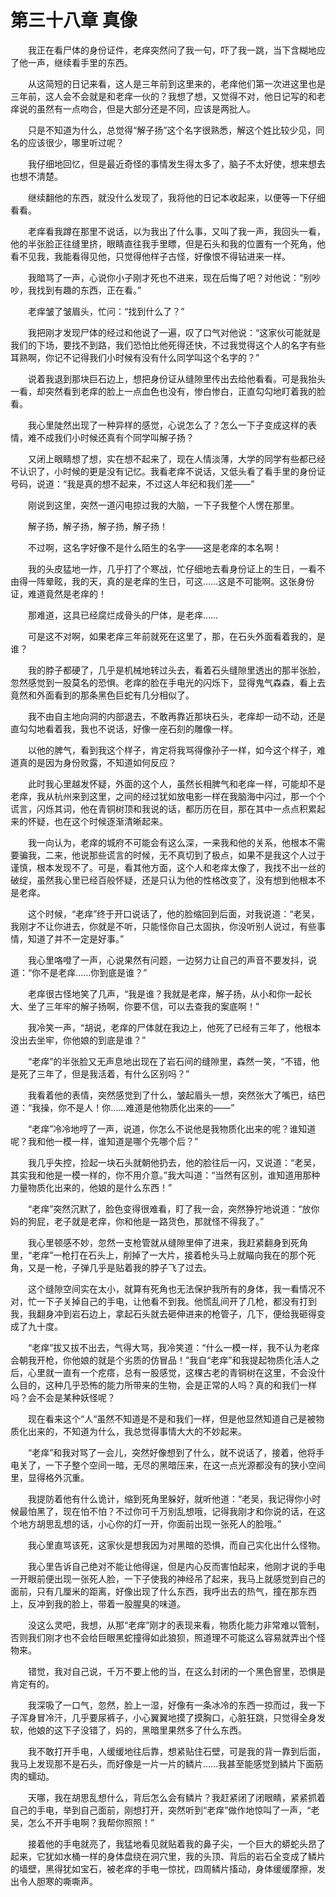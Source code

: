# 第三十八章 真像


　　我正在看尸体的身份证件，老痒突然问了我一句，吓了我一跳，当下含糊地应了他一声，继续看手里的东西。

　　从这简短的日记来看，这人是三年前到这里来的，老痒他们第一次进这里也是三年前，这人会不会就是和老痒一伙的？我想了想，又觉得不对，他日记写的和老痒说的虽然有一点吻合，但是大部分还是不同，应该是两批人。

　　只是不知道为什么，总觉得“解子扬”这个名字很熟悉，解这个姓比较少见，同名的应该很少，哪里听过呢？

　　我仔细地回忆，但是最近奇怪的事情发生得太多了，脑子不太好使，想来想去也想不清楚。

　　继续翻他的东西，就没什么发现了，我将他的日记本收起来，以便等一下仔细看看。

　　老痒看我蹲在那里不说话，以为我出了什么事，又叫了我一声，我回头一看，他的半张脸正往缝里挤，眼睛直往我手里瞟，但是石头和我的位置有一个死角，他看不见我，我能看得见他，只觉得他样子古怪，好像恨不得钻进来一样。

　　我暗骂了一声，心说你小子刚才死也不进来，现在后悔了吧？对他说：“别吵吵，我找到有趣的东西，正在看。”

　　老痒皱了皱眉头，忙问：“找到什么了？”

　　我把刚才发现尸体的经过和他说了一遍，叹了口气对他说：“这家伙可能就是我们的下场，要找不到路，我们恐怕比他死得还快，不过我觉得这个人的名字有些耳熟啊，你记不记得我们小时候有没有什么同学叫这个名字的？”

　　说着我退到那块巨石边上，想把身份证从缝隙里传出去给他看看。可是我抬头一看，却突然看到老痒的脸上一点血色也没有，惨白惨白，正直勾勾地盯着我的脸看。

　　我心里陡然出现了一种异样的感觉，心说怎么了？怎么一下子变成这样的表情，难不成我们小时候还真有个同学叫解子扬？

　　又闭上眼睛想了想，实在想不起来了，现在人情淡薄，大学的同学有些都已经不认识了，小时候的更是没有记忆。我看老痒不说话，又低头看了看手里的身份证号码，说道：“我是真的想不起来，不过这人年纪和我们差——”

　　刚说到这里，突然一道闪电掠过我的大脑，一下子我整个人愣在那里。

　　解子扬，解子扬，解子扬，解子扬！

　　不过啊，这名字好像不是什么陌生的名字——这是老痒的本名啊！

　　我的头皮猛地一炸，几乎打了个寒战，忙仔细地去看身份证上的生日，一看不由得一阵晕眩，我的天，真的是老痒的生日，可这……这是不可能啊。这张身份证，难道竟然是老痒的！

　　那难道，这具已经腐烂成骨头的尸体，是老痒……

　　可是这不对啊，如果老痒三年前就死在这里了，那，在石头外面看着我的，是谁？

　　我的脖子都硬了，几乎是机械地转过头去，看着石头缝隙里透出的那半张脸，忽然感觉到一股莫名的恐惧。老痒的脸在手电光的闪烁下，显得鬼气森森，看上去竟然和外面看到的那条黑色巨蛇有几分相似了。

　　我不由自主地向洞的内部退去，不敢再靠近那块石头，老痒却一动不动，还是直勾勾地看着我，我也不说话，好像一座石刻的雕像一样。

　　以他的脾气，看到我这个样子，肯定将我骂得像孙子一样，如今这个样子，难道真的是因为身份败露，不知道如何反应？

　　此时我心里越发怀疑，外面的这个人，虽然长相脾气和老痒一样，可能却不是老痒，我从杭州来到这里，之间的经过犹如放电影一样在我脑海中闪过，那一个个谎言，闪烁其词，他在青铜树顶和我说的话，都历历在目，那在其中一点点积累起来的怀疑，也在这个时候逐渐清晰起来。

　　我一向认为，老痒的城府不可能会有这么深，一来我和他的关系，他根本不需要骗我，二来，他说那些谎言的时候，无不真切到了极点，如果不是我这个人过于谨慎，根本发现不了。可是，看其他方面，这个人和老痒太像了，我找不出一丝的破绽，虽然我心里已经百般怀疑，还是只认为他的性格改变了，没有想到他根本不是老痒。

　　这个时候，“老痒”终于开口说话了，他的脸缩回到后面，对我说道：“老吴，我刚才不让你进去，你就是不听，只能怪你自己太固执，你没听别人说过，有些事情，知道了并不一定是好事。”

　　我心里咯噔了一声，心说果然有问题，一边努力让自己的声音不要发抖，说道：“你不是老痒……你到底是谁？”

　　老痒很古怪地笑了几声，“我是谁？我就是老痒，解子扬，从小和你一起长大、坐了三年牢的解子扬啊，你要不信，可以去查我的案底啊！”

　　我冷笑一声，“胡说，老痒的尸体就在我边上，他死了已经有三年了，他根本没出去坐牢，你他娘的到底是谁？”

　　“老痒”的半张脸又无声息地出现在了岩石间的缝隙里，森然一笑，“不错，他是死了三年了，但是我活着，有什么区别吗？”

　　我看着他的表情，突然感觉到了什么，皱起眉头一想，突然张大了嘴巴，结巴道：“我操，你不是人！你……难道是他物质化出来的——”

　　“老痒”冷冷地哼了一声，说道，你怎么不说他是我物质化出来的呢？谁知道呢？我和他一模一样，谁知道是哪个先哪个后？”

　　我几乎失控，捡起一块石头就朝他扔去，他的脸往后一闪，又说道：“老吴，其实我和他是一模一样的，你不用介意。”我大叫道：“当然有区别，谁知道用那种力量物质化出来的，他娘的是什么东西！”

　　“老痒”突然沉默了，脸色变得很难看，盯了我一会，突然狰狞地说道：“放你妈的狗屁，老子就是老痒，你和他是一路货色，那就怪不得我了。”

　　我心里顿感不妙，忽然一支枪管就从缝隙里伸了进来，我赶紧翻身到死角里，“老痒”一枪打在石头上，削掉了一大片，接着枪头马上就瞄向我在的那个死角，又是一枪，子弹几乎是贴着我的脖子飞了过去。

　　这个缝隙空间实在太小，就算有死角也无法保护我所有的身体，我一看情况不对，忙一下子关掉自己的手电，让他看不到我。他慌乱间开了几枪，都没有打到我，我翻身冲到岩石边上，拿起石头就去砸伸进来的枪管子，几下，便给我砸得变成了九十度。

　　“老痒”拔又拔不出去，气得大骂，我冷笑道：“什么一模一样，我不认为老痒会朝我开枪，你他娘的就是个劣质的仿冒品！”我自“老痒”和我提起物质化活人之后，心里就一直有一个疙瘩，总有一股感觉，这棵古老的青铜树在这里，不会没什么目的，这种几乎恐怖的能力所带来的生物，会是正常的人吗？真的和我们一样吗？会不会是某种妖怪呢？

　　现在看来这个“人“虽然不知道是不是和我们一样，但是他显然知道自己是被物质化出来的，不知道为什么，我总觉得事情大大的不妙起来。

　　“老痒”和我对骂了一会儿，突然好像想到了什么，就不说话了，接着，他将手电关了，一下子整个空间一暗，无尽的黑暗压来，在这一点光源都没有的狭小空间里，显得格外沉重。

　　我提防着他有什么诡计，缩到死角里躲好，就听他道：“老吴，我记得你小时候最怕黑了，现在怕不怕？不过你可千万别乱想哦，记得我刚才和你说的话，在这个地方胡思乱想的话，小心你的灯一开，你面前出现一张死人的脸哦。”

　　我心里直骂该死，这家伙是想我因为对黑暗的恐惧，而自己实化出什么怪物。

　　我心里告诉自己绝对不能让他得逞，但是内心反而害怕起来，他刚才说的手电一开眼前便出现一张死人脸，一下子使我的神经吊了起来，我马上就感觉到自己的面前，只有几厘米的距离，好像出现了什么东西，我呼出去的热气，撞在那东西上，反冲到我的脸上，带着一股腥臭的味道。

　　没这么灵吧，我想，从那“老痒”刚才的表现来看，物质化能力非常难以管制，否则我们刚才也不会给巨眼黑蛇撞得如此狼狈，照道理不可能这么容易就弄出个怪物来。

　　错觉，我对自己说，千万不要上他的当，在这么封闭的一个黑色窨里，恐惧是肯定有的。

　　我深吸了一口气，忽然，脸上一湿，好像有一条冰冷的东西一掠而过，我一下子浑身冒冷汗，几乎要尿裤子，小心翼翼地摸了摸胸口，心脏狂跳，只觉得全身发软，他娘的这下子没错了，妈的，黑暗里果然多了什么东西。

　　我不敢打开手电，人缓缓地往后靠，想紧贴住石壁，可是我的背一靠到后面，我马上发现那不是石头，而好像是一片一片的鳞片……我甚至能感觉到鳞片下面筋肉的蠕动。

　　天哪，我在胡思乱想什么，背后怎么会有鳞片？我赶紧闭了闭眼睛，紧紧抓着自己的手电，举到自己面前，刚想打开，突然听到“老痒”做作地惊叫了一声，“老吴，怎么不开手电啊？我帮你照照！”

　　接着他的手电就亮了，我猛地看见就贴着我的鼻子尖，一个巨大的蟒蛇头昂了起来，它犹如水桶一样的身体盘绕在洞穴里，我的头顶、背后的岩石全变成了鳞片的墙壁，黑得犹如宝石，被老痒的手电一惊扰，四周鳞片搐动，身体缓缓摩擦，发出令人胆寒的嘶嘶声。

